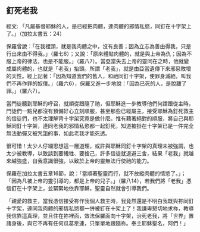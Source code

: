 ## 釘死老我 ##

經文: 「凡屬基督耶穌的人，是已經把肉體，連肉體的邪情私慾，同釘在十字架上了。」（加拉太書五：24）



保羅曾說：「在我裡頭，就是我肉體之中，沒有良善；因為立志為善由得我，只是行出來由不得我。」（羅七8）；又說：「原來體貼肉體的，就是與上帝為仇；因為不服上帝的律法，也是不能服。」（羅八7）。當亞當失去上帝的靈同在之時，他就變成屬肉體的，也就是「老我」抬頭。所謂「老我」，就是由亞當遺傳下來邪惡敗壞的天性。經上記著：「因為知道我們的舊人，和祂同釘十字架，使罪身滅絕，叫我們不再作罪的奴僕。」（羅六6），保羅又進一步地說：「因為已死的人，是脫離了罪。」（羅六7）。

當門徒聽到耶穌的呼召，就順從跟隨了祂，但耶穌進一步教導他們何謂跟從主時，門徒們一點兒都沒有預備好心立刻順服，甚至那些已經屬主，接受耶穌為釘死救主的信徒們，也不太理解背十字架究竟是做什麼。惟有藉著絕對的順服，將自己與耶穌同釘十字架，連同老我的邪情私慾都一起釘死，知道被掛在十字架已是一件完全無法動彈又被咒詛的事，如此老我才能死透。

很可惜！太少人仔細思想這一層道理，或許與耶穌同釘十字架的真理未被強調，也太少被教導，以致談到要犧牲、要捨己，許多信徒就退避三舍，結果「老我」就越來越強盛，自我意識很強，以致於上帝的靈無法行使祂的能力。

保羅在加拉太書五章16節，說：「當順著聖靈而行，就不放縱肉體的情慾了。」；「因為凡被上帝的靈引導的，都是上帝的兒子。」（羅八14），若我們將「老我」憑信釘在十字架上，並緊緊地依靠耶穌，聖靈自然就會引導我們。

「親愛的救主，當我憑信接受祢作我個人救主時，我竟然還是不明白我既與祢同釘十字架，連同我肉體的邪情私慾都一併被釘在十架上了！我謙卑懇切地求祢，教導我信靠這真理，並且住在祢裡面，效法保羅面向十字架，治死老我，將「世界」置諸身後，與它不再有任何瓜葛牽連，只單單地跟隨祢。奉主耶穌聖名，阿們！」